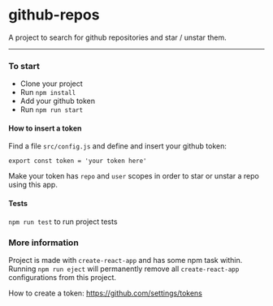 # github-repos

 A project to search for github repositories and star / unstar them.

---

### To start

- Clone your project
- Run `npm install`
- Add your github token
- Run `npm run start`


#### How to insert a token
Find a file  ``
src/config.js
``   and define and insert your github token:

``
export const token = 'your token here'
``  
      
Make your token has `repo` and `user` scopes in order to star or unstar a repo using this app. 


#### Tests
``
npm run test
`` to run project tests


### More information

Project is made with ``create-react-app`` and has some npm task within. 
Running ``npm run eject`` will permanently remove all `create-react-app` configurations from this project.

How to create a token:
https://github.com/settings/tokens


